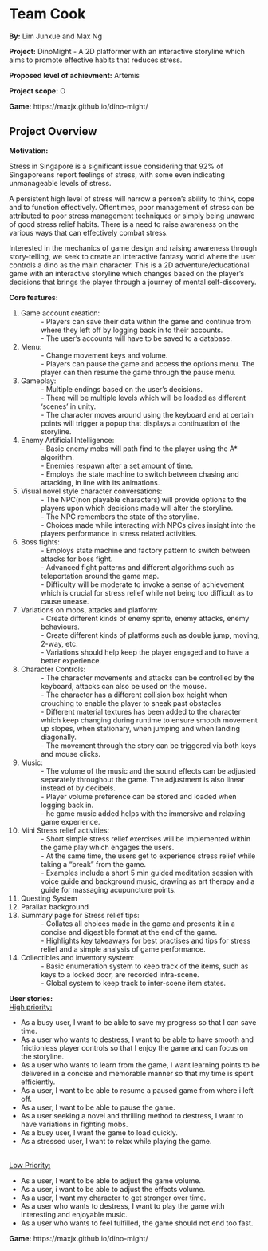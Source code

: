 # Team Cook 
<p><b>By:</b> Lim Junxue and Max Ng</p>
<p><b>Project:</b> DinoMight - A 2D platformer with an interactive storyline which aims to promote effective habits that reduces stress.</p>
<p><b>Proposed level of achievment:</b> Artemis</p>
<p><b>Project scope:</b> O</p> 
<p><b>Game:</b> https://maxjx.github.io/dino-might/</p>

<h2> Project Overview</h2>
<p><b>Motivation:</b>
<p>
Stress in Singapore is a significant issue considering that 92% of Singaporeans report feelings of stress, with some even indicating unmanageable levels of stress.
</p>
<p>
A persistent high level of stress will narrow a person’s ability to think, cope and to function effectively. Oftentimes, poor management of stress can be attributed to poor stress management techniques or simply being unaware of good stress relief habits. There is a need to raise awareness on the various ways that can effectively combat stress.
</p>
<p>
Interested in the mechanics of game design and raising awareness through story-telling, we seek to create an interactive fantasy world where the user controls a dino as the main character. This is a 2D adventure/educational game with an interactive storyline which changes based on the player’s decisions that brings the player through a journey of mental self-discovery.
</p></p>
<p><b>Core features:</b> 
<ol><dl>
  <li>Game account creation:
    <dd>- Players can save their data within the game and continue from where they left off by logging back in to their accounts.</dd>
    <dd>- The user’s accounts will have to be saved to a database.</dd>
  </li>
  <li>Menu: 
    <dd> - Change movement keys and volume.</dd>
    <dd>- Players can pause the game and access the options menu. The player can then resume the game through the pause menu.</dd>
  </li>
  <li>Gameplay:
    <dd>- Multiple endings based on the user’s decisions.</dd>
    <dd>- There will be multiple levels which will be loaded as different ‘scenes’ in unity.</dd>
    <dd>- The character moves around using the keyboard and at certain points will trigger a popup that displays a continuation of the storyline.</dd>
  </li>
  <li>Enemy Artificial Intelligence:
    <dd>- Basic enemy mobs will path find to the player using the A* algorithm.</dd>
    <dd>- Enemies respawn after a set amount of time.</dd>
    <dd>- Employs the state machine to switch between chasing and attacking, in line with its animations.</dd>
  </li>
  <li>Visual novel style character conversations:
    <dd>- The NPC(non playable characters) will provide options to the players upon which decisions made will alter the storyline.</dd>
    <dd>- The NPC remembers the state of the storyline.</dd>
    <dd>- Choices made while interacting with NPCs gives insight into the players performance in stress related activities.</dd>
  </li>
  <li>Boss fights:
    <dd>- Employs state machine and factory pattern to switch between attacks for boss fight.</dd>
    <dd>- Advanced fight patterns and different algorithms such as teleportation around the game map.</dd>
    <dd>- Difficulty will be moderate to invoke a sense of achievement which is crucial for stress relief while not being too difficult as to cause unease.</dd>
  </li>
  <li>Variations on mobs, attacks and platform:
    <dd>- Create different kinds of enemy sprite, enemy attacks, enemy behaviours.</dd>
    <dd>- Create different kinds of platforms such as double jump, moving, 2-way, etc.</dd>
    <dd>- Variations should help keep the player engaged and to have a better experience.</dd>
  </li>
  <li>Character Controls:
    <dd>- The character movements and attacks can be controlled by the keyboard, attacks can also be used on the mouse.</dd>
    <dd>- The character has a different collision box height when crouching to enable the player to sneak past obstacles</dd>
    <dd>- Different material textures has been added to the character which keep changing during runtime to ensure smooth movement up slopes, when stationary, when jumping and when landing diagonally.</dd>
    <dd>- The movement through the story can be triggered via both keys and mouse clicks.</dd>
  </li>
  <li>Music:
    <dd>- The volume of the music and the sound effects can be adjusted separately throughout the game. The adjustment is also linear instead of by decibels.</dd>
    <dd>- Player volume preference can be stored and loaded when logging back in.</dd>
    <dd>- he game music added helps with the immersive and relaxing game experience.</dd>
  </li>
  <li>Mini Stress relief activities:
    <dd>- Short simple stress relief exercises will be implemented within the game play which engages the users.</dd>
    <dd>- At the same time, the users get to experience stress relief while taking a “break” from the game.</dd>
    <dd>- Examples include a short 5 min guided meditation session with voice guide and background music, drawing as art therapy and a guide for massaging acupuncture points.</dd>
  </li>
  <li>Questing System
  </li>
  <li>Parallax background
  </li>
  <li>Summary page for Stress relief tips:
    <dd>- Collates all choices made in the game and presents it in a concise and digestible format at the end of the game.</dd>
    <dd>- Highlights key takeaways for best practises and tips for stress relief and a simple analysis of game performance.</dd>
  </li>
  <li>Collectibles and inventory system:
    <dd>- Basic enumeration system to keep track of the items, such as keys to a locked door, are recorded intra-scene.</dd>
    <dd>- Global system to keep track to inter-scene item states.</dd>
  </li>
 </dl></ol>
</p>
<p><b>User stories:</b>
  <br><u>High priority:</u>
  <ul>
    <li>As a busy user, I want to be able to save my progress so that I can save time.</li>
    <li>As a user who wants to destress, I want to be able to have smooth and frictionless player controls so that I enjoy the game and can focus on the storyline.</li>
    <li>As a user who wants to learn from the game, I want learning points to be delivered in a concise and memorable manner so that my time is spent efficiently.</li>
    <li>As a user, I want to be able to resume a paused game from where i left off.</li>
    <li>As a user, I want to be able to pause the game.</li>
    <li>As a user seeking a novel and thrilling method to destress, I want to have variations in fighting mobs.</li>
    <li>As a busy user, I want the game to load quickly.</li>
    <li>As a stressed user, I want to relax while playing the game.</li>
  </ul>
<br><u>Low Priority:</u>
  <ul>
    <li>As a user, I want to be able to adjust the game volume.</li>
    <li>As a user, i want to be able to adjust the effects volume.</li>
    <li>As a user, I want my character to get stronger over time.</li>
    <li>As a user who wants to destress, I want to play the game with interesting and enjoyable music.</li>
    <li>As a user who wants to feel fulfilled, the game should not end too fast.</li>
  </ul>
</p>
<p><b>Game:</b> https://maxjx.github.io/dino-might/</p>
